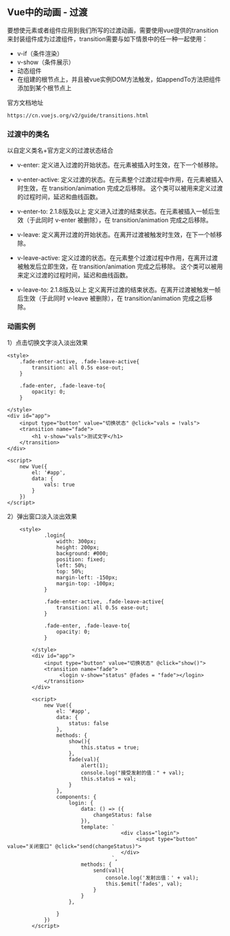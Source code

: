 ## Vue中的动画 - 过渡

要想使元素或者组件应用到我们所写的过渡动画，需要使用vue提供的transition来封装组件成为过渡组件，transition需要与如下情景中的任一种一起使用：

* v-if（条件渲染）
* v-show（条件展示）
* 动态组件
* 在组建的根节点上，并且被vue实例DOM方法触发，如appendTo方法把组件添加到某个根节点上

官方文档地址

```
https://cn.vuejs.org/v2/guide/transitions.html
```

### 过渡中的类名

以自定义类名+官方定义的过渡状态结合

* v-enter: 定义进入过渡的开始状态。在元素被插入时生效，在下一个帧移除。

* v-enter-active: 定义过渡的状态。在元素整个过渡过程中作用，在元素被插入时生效，在 transition/animation 完成之后移除。 这个类可以被用来定义过渡的过程时间，延迟和曲线函数。

* v-enter-to: 2.1.8版及以上 定义进入过渡的结束状态。在元素被插入一帧后生效（于此同时 v-enter 被删除），在 transition/animation 完成之后移除。

* v-leave: 定义离开过渡的开始状态。在离开过渡被触发时生效，在下一个帧移除。

* v-leave-active: 定义过渡的状态。在元素整个过渡过程中作用，在离开过渡被触发后立即生效，在 transition/animation 完成之后移除。 这个类可以被用来定义过渡的过程时间，延迟和曲线函数。

* v-leave-to: 2.1.8版及以上 定义离开过渡的结束状态。在离开过渡被触发一帧后生效（于此同时 v-leave 被删除），在 transition/animation 完成之后移除。

### 动画实例

1）点击切换文字淡入淡出效果

```
<style>
    .fade-enter-active, .fade-leave-active{
        transition: all 0.5s ease-out;
    }

    .fade-enter, .fade-leave-to{
        opacity: 0;
    }

</style>
<div id="app">
    <input type="button" value="切换状态" @click="vals = !vals">
    <transition name="fade">
        <h1 v-show="vals">测试文字</h1>
    </transition>
</div>

<script>
    new Vue({
        el: '#app',
        data: {
            vals: true
        }
    })
</script> 
```

2）弹出窗口淡入淡出效果

```
    <style>
            .login{
                width: 300px;
                height: 200px;
                background: #000;
                position: fixed;
                left: 50%;
                top: 50%;
                margin-left: -150px;
                margin-top: -100px;
            }

            .fade-enter-active, .fade-leave-active{
                transition: all 0.5s ease-out;
            }
        
            .fade-enter, .fade-leave-to{
                opacity: 0;
            }
        
        </style>
        <div id="app">
            <input type="button" value="切换状态" @click="show()">
            <transition name="fade">
                 <login v-show="status" @fades = "fade"></login>
            </transition>
        </div>
        
        <script>
            new Vue({
                el: '#app',
                data: {
                    status: false
                },
                methods: {
                    show(){
                        this.status = true;
                    },
                    fade(val){
                        alert(1);
                        console.log("接受发射的值：" + val);
                        this.status = val;
                    }
                },
                components: {
                    login: {
                        data: () => ({
                            changeStatus: false
                        }),
                        template: `
                                     <div class="login">
                                          <input type="button" value="关闭窗口" @click="send(changeStatus)">
                                     </div>
                                  `,
                        methods: {
                            send(val){
                                console.log('发射出值：' + val);
                                this.$emit('fades', val);
                            }
                        }          
                    },

                }
            })
        </script>
```